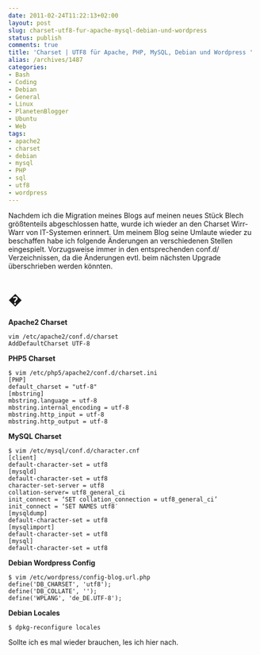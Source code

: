 ```yaml
---
date: 2011-02-24T11:22:13+02:00
layout: post
slug: charset-utf8-fur-apache-mysql-debian-und-wordpress
status: publish
comments: true
title: 'Charset | UTF8 für Apache, PHP, MySQL, Debian und Wordpress '
alias: /archives/1487
categories:
- Bash
- Coding
- Debian
- General
- Linux
- PlanetenBlogger
- Ubuntu
- Web
tags:
- apache2
- charset
- debian
- mysql
- PHP
- sql
- utf8
- wordpress
---
```


Nachdem ich die Migration meines Blogs auf meinen neues Stück Blech größtenteils abgeschlossen hatte, wurde ich wieder an den Charset Wirr-Warr von IT-Systemen erinnert. Um meinem Blog seine Umlaute wieder zu beschaffen habe ich folgende Änderungen an verschiedenen Stellen eingespielt. Vorzugsweise immer in den entsprechenden conf.d/ Verzeichnissen, da die Änderungen evtl. beim nächsten Upgrade überschrieben werden könnten.



# �


**Apache2 Charset**
```
vim /etc/apache2/conf.d/charset
AddDefaultCharset UTF-8
```


**PHP5 Charset**
```
$ vim /etc/php5/apache2/conf.d/charset.ini
[PHP]
default_charset = "utf-8"
[mbstring]
mbstring.language = utf-8
mbstring.internal_encoding = utf-8
mbstring.http_input = utf-8
mbstring.http_output = utf-8
```


**MySQL Charset**
```
$ vim /etc/mysql/conf.d/character.cnf
[client]
default-character-set = utf8
[mysqld]
default-character-set = utf8
character-set-server = utf8
collation-server= utf8_general_ci
init_connect = ‘SET collation_connection = utf8_general_ci’
init_connect = ‘SET NAMES utf8′
[mysqldump]
default-character-set = utf8
[mysqlimport]
default-character-set = utf8
[mysql]
default-character-set = utf8
```


**Debian Wordpress Config**
```
$ vim /etc/wordpress/config-blog.url.php
define('DB_CHARSET', 'utf8');
define('DB_COLLATE', '');
define('WPLANG', 'de_DE.UTF-8');
```


**Debian Locales**
```
$ dpkg-reconfigure locales
```


Sollte ich es mal wieder brauchen, les ich hier nach.
